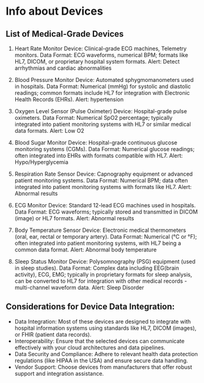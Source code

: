 # Info about Devices

## List of Medical-Grade Devices

1. Heart Rate Monitor
Device: Clinical-grade ECG machines, Telemetry monitors.
Data Format: ECG waveforms, numerical BPM; formats like HL7, DICOM, or proprietary hospital system formats.
Alert: Detect arrhythmias and cardiac abnormalities

2. Blood Pressure Monitor
Device: Automated sphygmomanometers used in hospitals.
Data Format: Numerical (mmHg) for systolic and diastolic readings; common formats include HL7 for integration with Electronic Health Records (EHRs).
Alert: hypertension

3. Oxygen Level Sensor (Pulse Oximeter)
Device: Hospital-grade pulse oximeters.
Data Format: Numerical SpO2 percentage; typically integrated into patient monitoring systems with HL7 or similar medical data formats.
Alert: Low O2

4. Blood Sugar Monitor
Device: Hospital-grade continuous glucose monitoring systems (CGMs).
Data Format: Numerical glucose readings; often integrated into EHRs with formats compatible with HL7.
Alert: Hypo/Hyperglycemia

5. Respiration Rate Sensor
Device: Capnography equipment or advanced patient monitoring systems.
Data Format: Numerical BPM; data often integrated into patient monitoring systems with formats like HL7.
Alert: Abnormal results

6. ECG Monitor
Device: Standard 12-lead ECG machines used in hospitals.
Data Format: ECG waveforms; typically stored and transmitted in DICOM (image) or HL7 formats.
Alert: Abnormal results

7. Body Temperature Sensor
Device: Electronic medical thermometers (oral, ear, rectal or temporary artery).
Data Format: Numerical (°C or °F); often integrated into patient monitoring systems, with HL7 being a common data format.
Alert: Abnormal body temperature

8. Sleep Status Monitor
Device: Polysomnography (PSG) equipment (used in sleep studies).
Data Format: Complex data including EEG(brain activity), ECG, EMG; typically in proprietary formats for sleep analysis, can be converted to HL7 for integration with other medical records - multi-channel waveform data.
Alert: Sleep Disorder

## Considerations for Device Data Integration:
- Data Integration: Most of these devices are designed to integrate with hospital information systems using standards like HL7, DICOM (images), or FHIR (patient data records).
- Interoperability: Ensure that the selected devices can communicate effectively with your cloud architectures and data pipelines.
- Data Security and Compliance: Adhere to relevant health data protection regulations (like HIPAA in the USA) and ensure secure data handling.
- Vendor Support: Choose devices from manufacturers that offer robust support and integration assistance.
